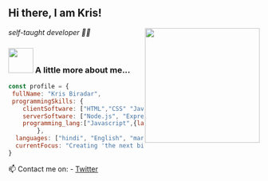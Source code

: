 <h2> Hi there, I am Kris!</h2>
<img align='right' src="https://media.giphy.com/media/HEPwfdu6T6svpPE1eN/giphy.gif" width="230" eight="230">
<p><em> self-taught developer 👨‍💻</em></p>


### <img src="https://media.giphy.com/media/cmCEsJZHYBPels360q/giphy.gif" width="50"> A little more about me...  

```javascript
const profile = {
 fullName: "Kris Biradar",
 programmingSkills: {
    clientSoftware: ["HTML","CSS" "JavaScript", "JSON"],
    serverSoftware: ["Node.js", "Express.js", "MongoDB", "Firebase"]
    programming_lang:["Javascript",{lang:"Java" , status:"learning"} , "C"]
        },
  languages: ["hindi", "English", "marathi"],
  currentFocus: "Creating 'the next big thing' "
}
```

📫 Contact me on: 
    - [Twitter](https://twitter.com/Kris_0208)

